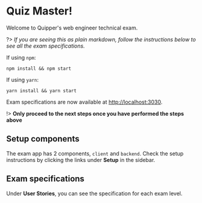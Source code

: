 # Quiz Master!

Welcome to Quipper's web engineer technical exam.

?> *If you are seeing this as plain markdown, follow the instructions below to see all the exam specifications.*

If using `npm`:

```
npm install && npm start
```

If using `yarn`:

```
yarn install && yarn start
```

Exam specifications are now available at [http://localhost:3030](localhost:3030).


!> **Only proceed to the next steps once you have performed the steps above**

## Setup components

The exam app has 2 components, `client` and `backend`. Check the setup instructions by clicking the links under **Setup** in the sidebar.

## Exam specifications

Under **User Stories**, you can see the specification for each exam level.
